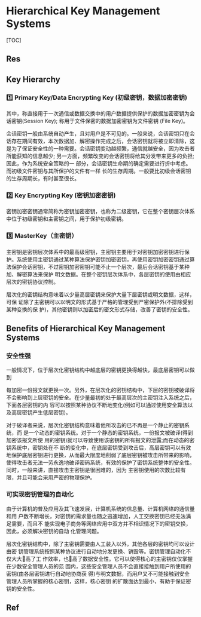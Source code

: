 # Hierarchical Key Management Systems

[TOC]



## Res


## Key Hierarchy
### 1️⃣ Primary Key/Data Encrypting Key (初级密钥，数据加密密钥)
其中，称直接用于一次通信或数据交换中的用户数据提供保护的数据加密密钥为会话密钥(Session Key);
称用于文件保密的数据加密密钥为文件密钥 (File Key)。

会话密钥一般由系统自动产生，且对用户是不可见的。一般来说，会话密钥只在会话存在期间有效，本次数据加、解密操作完成之后，会话密钥就将被立即清除，这是为了保证安全性的一种需要。会话密钥变动越频繁，通信就越安全，因为攻击者所能获知的信息越少; 另一方面，频繁改变的会话密钥将给其分发带来更多的负担;因此，作为系统安全策略的一 部分，会话密钥生命期的确定需要进行折中考虑。而初级文件密钥与其所保护的文件有一样 长的生存周期。一般要比初级会话密钥的生存周期长，有时甚至很长。


### 2️⃣ Key Encrypting Key (密钥加密密钥)
密钥加密密钥通常简称为密钥加密密钥，也称为二级密钥，它在整个密钥层次体系中位于初级密钥和主密钥之间，用于保护初级密钥。


### 3️⃣ MasterKey（主密钥）
主密钥是密钥层次体系中的最高级密钥，主密钥主要用于对密钥加密密钥进行保护。系统使用主密钥通过某种算法保护密钥加密密钥，再使用密钥加密密钥通过算法保护会话密钥，不过密钥加密密钥可能不止一个层次，最后会话密钥基于某种加、解密算法来保护 明文数据。在整个密钥层次体系中，各层密钥的使用由相应层次的密钥协议控制。

层次化的密钥结构意味着以少量高层密钥来保护大量下层密钥或明文数据，这样，可保 证除了主密钥可以以明文的形式基于严格的管理受到严密保护外(不排除受到某种变换的保 护)，其他密钥则以加密后的密文形式存储，改善了密钥的安全性。



## Benefits of Hierarchical Key Management Systems
### 安全性强
一般情况下，位于层次化密钥结构中越底层的密钥更换得越快，最底层密钥可以做到

每加密一份报文就更换一次。另外，在层次化的密钥结构中，下层的密钥被破译将不会影响到上层密钥的安全。在少量最初的处于最高层次的主密钥注入系统之后，下面各层密钥的内 容可以按照某种协议不断地变化(例如可以通过使用安全算法以及高层密钥产生低层密钥)。

对于破译者来说，层次化密钥结构意味着他所攻击的已不再是一个静止的密钥系统，而 是一个动态的密钥系统。对于一个静态的密钥系统，一份报文被破译(得到加密该报文所使 用的密钥)就可以导致使用该密钥的所有报文的泄露;而在动态的密钥系统中，密钥处在不 断的变化中，在底层密钥受到攻击后，高层密钥可以有效地保护底层密钥进行更换，从而最大限度地削弱了底层密钥被攻击所带来的影响，使得攻击者无法一劳永逸地破译密码系统，有效的保护了密钥系统整体的安全性。同时，一般来讲，直接攻击主密钥是很困难的，因为 主密钥使用的次数比较有限，并且可能会采用严密的物理保护。 


### 可实现密钥管理的自动化
由于计算机的普及应用及其飞速发展，计算机系统的信息量、计算机网络的通信量和用 户数不断增长，对密钥的需求量也随之迅速增加，人工交换密钥已经无法满足需要，而且不 能实现电子商务等网络应用中双方并不相识情况下的密钥交换，因此，必须解决密钥的自动 化管理问题。

层次化密钥结构中，除了主密钥需要由人工装入以外，其他各层的密钥均可以设计由密 钥管理系统按照某种协议进行自动地分发更换、销毁等。密钥管理自动化不仅大大􏰁高了工 作效率，也􏰁高了数据安全性。它可以使得核心的主密钥仅仅掌握在少数安全管理人员的范 围内，这些安全管理人员不会直接接触到用户所使用的密钥(由各层密钥进行自动地协商获 得)与明文数据，而用户又不可能接触到安全管理人员所掌握的核心密钥，这样，核心密钥 的扩散面达到最小，有助于保证密钥的安全性。



## Ref

